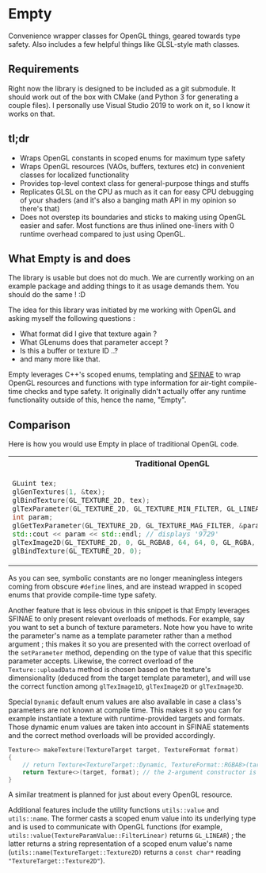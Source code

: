 # Empty
Convenience wrapper classes for OpenGL things, geared towards type safety. Also includes a few helpful things like GLSL-style math classes.

## Requirements

Right now the library is designed to be included as a git submodule. It should work out of the box with CMake (and Python 3 for generating a couple files). I personally use Visual Studio 2019 to work on it, so I know it works on that.

## tl;dr

- Wraps OpenGL constants in scoped enums for maximum type safety
- Wraps OpenGL resources (VAOs, buffers, textures etc) in convenient classes for localized functionality
- Provides top-level context class for general-purpose things and stuffs
- Replicates GLSL on the CPU as much as it can for easy CPU debugging of your shaders (and it's also a banging math API in my opinion so there's that)
- Does not overstep its boundaries and sticks to making using OpenGL easier and safer. Most functions are thus inlined one-liners with 0 runtime overhead compared to just using OpenGL.

## What Empty is and does

The library is usable but does not do much. We are currently working on an example package and adding things to it as usage demands them. You should do the same ! :D

The idea for this library was initiated by me working with OpenGL and asking myself the following questions :
- What format did I give that texture again ?
- What GLenums does that parameter accept ?
- Is this a buffer or texture ID ..?
- and many more like that.

Empty leverages C++'s scoped enums, templating and [SFINAE](https://en.cppreference.com/w/cpp/language/sfinae) to wrap OpenGL resources and functions with type information for air-tight compile-time checks and type safety. It originally didn't actually offer any runtime functionality outside of this, hence the name, "Empty".

## Comparison

Here is how you would use Empty in place of traditional OpenGL code.

<table>
<tr>
<th>Traditional OpenGL</th><th>With Empty</th>
</tr>
<tr>
<td>

```cpp
GLuint tex;
glGenTextures(1, &tex);
glBindTexture(GL_TEXTURE_2D, tex);
glTexParameter(GL_TEXTURE_2D, GL_TEXTURE_MIN_FILTER, GL_LINEAR);
int param;
glGetTexParameter(GL_TEXTURE_2D, GL_TEXTURE_MAG_FILTER, &param);
std::cout << param << std::endl; // displays '9729'
glTexImage2D(GL_TEXTURE_2D, 0, GL_RGBA8, 64, 64, 0, GL_RGBA, GL_BYTE, nullptr);
glBindTexture(GL_TEXTURE_2D, 0);
```

</td>
<td>

```cpp
Texture<TextureTarget::Texture2D, TextureFormat::RGBA8> tex;
tex.bind();
tex.setParameter<TextureParam::MinFilter>(TextureParamValue::FilterLinear);
std::cout << utils::name(tex.getParameter<TextureParam::MagFilter>()) << std::endl; // displays 'TextureParamValue::FilterLinear'
tex.uploadData(0, 64, 64, PixelFormat::RGBA, PixelType::Byte, nullptr);
tex.unbind();
```

</td>
</tr>
</table>

As you can see, symbolic constants are no longer meaningless integers coming from obscure `#define` lines, and are instead wrapped in scoped enums that provide compile-time type safety.

Another feature that is less obvious in this snippet is that Empty leverages SFINAE to only present relevant overloads of methods.
For example, say you want to set a bunch of texture parameters. Note how you have to write the parameter's name as a template parameter rather than a method argument ; this makes it so you are presented with the correct overload of the `setParameter` method, depending on the type of value that this specific parameter accepts.
Likewise, the correct overload of the `Texture::uploadData` method is chosen based on the texture's dimensionality (deduced from the target template parameter), and will use the correct function among `glTexImage1D`, `glTexImage2D` or `glTexImage3D`.

Special `Dynamic` default enum values are also available in case a class's parameters are not known at compile time. This makes it so you can for example instantiate a texture with runtime-provided targets and formats. Those dynamic enum values are taken into account in SFINAE statements and the correct method overloads will be provided accordingly.

```cpp
Texture<> makeTexture(TextureTarget target, TextureFormat format)
{
    // return Texture<TextureTarget::Dynamic, TextureFormat::RGBA8>(target, format); // compilation error
    return Texture<>(target, format); // the 2-argument constructor is only available with dynamic target and format
}
```

A similar treatment is planned for just about every OpenGL resource.

Additional features include the utility functions `utils::value` and `utils::name`. The former casts a scoped enum value into its underlying type and is used to communicate with OpenGL functions (for example, `utils::value(TextureParamValue::FilterLinear)` returns `GL_LINEAR`) ; the latter returns a string representation of a scoped enum value's name (`utils::name(TextureTarget::Texture2D)` returns a `const char*` reading `"TextureTarget::Texture2D"`).
